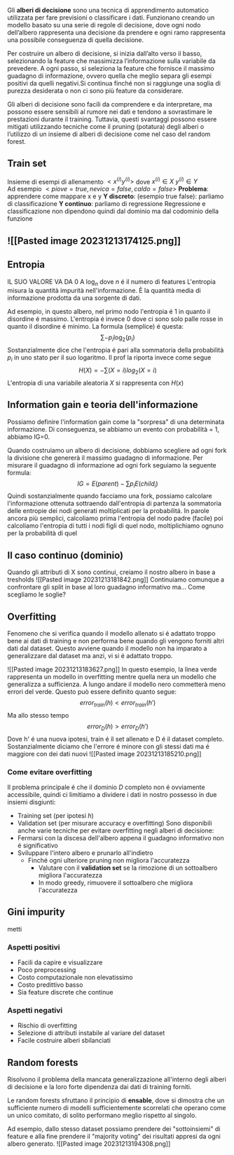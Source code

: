 Gli **alberi di decisione** sono una tecnica di apprendimento automatico utilizzata per fare previsioni o classificare i dati. Funzionano creando un modello basato su una serie di regole di decisione, dove ogni nodo dell’albero rappresenta una decisione da prendere e ogni ramo rappresenta una possibile conseguenza di quella decisione.

Per costruire un albero di decisione, si inizia dall’alto verso il basso, selezionando la feature che massimizza l’informazione sulla variabile da prevedere. A ogni passo, si seleziona la feature che fornisce il massimo guadagno di informazione, ovvero quella che meglio separa gli esempi positivi da quelli negativi.Si continua finché non si raggiunge una soglia di purezza desiderata o non ci sono più feature da considerare.

Gli alberi di decisione sono facili da comprendere e da interpretare, ma possono essere sensibili al rumore nei dati e tendono a sovrastimare le prestazioni durante il training. Tuttavia, questi svantaggi possono essere mitigati utilizzando tecniche come il pruning (potatura) degli alberi o l’utilizzo di un insieme di alberi di decisione come nel caso del random forest.
## Train set
Insieme di esempi di allenamento $< x^{(i)} y^{(i)}>$ dove $x^{(i)} \in X \ y^{(i)} \in Y$   
Ad esempio $<piove=true, nevica=false, caldo=false>$
**Problema**: apprendere come mappare x e y
**Y discreto**: (esempio true false): parliamo di classificazione
**Y continuo**: parliamo di regressione
Regressione e classificazione non dipendono quindi dal dominio ma dal codominio della funzione
## ![[Pasted image 20231213174125.png]]

## Entropia
IL SUO VALORE VA DA 0 A $\log_n$ dove $n$ é il numero di features
L'entropia misura la quantità impurità nell'informazione. È la quantità media di informazione prodotta da una sorgente di dati.

Ad esempio, in questo albero, nel primo nodo l'entropia é 1 in quanto il disordine é massimo.
L'entropia é invece 0 dove ci sono solo palle rosse in quanto il disordine é minimo.
La formula (semplice) é questa: 
$$
\sum -p_i \log_2(p_i)
$$
Sostanzialmente dice che l'entropia é pari alla sommatoria della probabilità $p_i$ in uno stato per il suo logaritmo. Il prof la riporta invece come segue
$$
H(X) =-\sum (X=i)log_2(X=i)
$$
L'entropia di una variabile aleatoria $X$ si rappresenta con $H(x)$
## Information gain e teoria dell'informazione
Possiamo definire l'information gain come la "sorpresa" di una determinata informazione.
Di conseguenza, se abbiamo un evento con probabilità = 1, abbiamo IG=0.

Quando costruiamo un albero di decisione, dobbiamo scegliere ad ogni fork la divisione che genererà il massimo guadagno di informazione. Per misurare il guadagno di informazione ad ogni fork seguiamo la seguente formula:
$$
IG = E(parent) - \sum p_i E(child_i)
$$
Quindi sostanzialmente quando facciamo una fork, possiamo calcolare l'informazione ottenuta sottraendo dall'entropia di partenza la sommatoria delle entropie dei nodi generati moltiplicati per la probabilitá.
In parole ancora più semplici, calcoliamo prima l'entropia del nodo padre (facile) poi calcoliamo l'entropia di tutti i nodi figli di quel nodo, moltiplichiamo ognuno per la probabilità di quel

## Il caso continuo (dominio)
Quando gli attributi di X sono continui, creiamo il nostro albero in base a tresholds
![[Pasted image 20231213181842.png]]
Continuiamo comunque a confrontare gli split in base al loro guadagno informativo ma...
Come scegliamo le soglie?

## Overfitting
Fenomeno che si verifica quando il modello allenato si é adattato troppo bene ai dati di training e non performa bene quando gli vengono forniti altri dati dal dataset. Questo avviene quando il modello non ha imparato a generalizzare dal dataset ma anzi, vi si é adattato troppo.

![[Pasted image 20231213183627.png]]
In questo esempio, la linea verde rappresenta un modello in overfitting mentre quella nera un modello che generalizza a sufficienza. A lungo andare il modello nero commetterà meno errori del verde. Questo può essere definito quanto segue:
$$
error_{train}(h) < error_{train}(h')
$$
Ma allo stesso tempo
$$
error_{D}(h) > error_{D}(h')
$$
Dove h' é una nuova ipotesi, train é il set allenato e D é il dataset completo. Sostanzialmente diciamo che l'errore é minore con gli stessi dati ma é maggiore con dei dati nuovi
![[Pasted image 20231213185210.png]]
### Come evitare overfitting
Il problema principale é che il dominio $D$ completo non é ovviamente accessibile, quindi ci limitiamo a dividere i dati in nostro possesso in due insiemi disgiunti:
- Training set (per ipotesi $h$)
- Validation set  (per misurare accuracy e overfitting)
Sono disponibili anche varie tecniche per evitare overfitting negli alberi di decisione:
- Fermarsi con la discesa dell'albero appena il guadagno informativo non é significativo
- Sviluppare l'intero albero e prunarlo all'indietro
	- Finché ogni ulteriore pruning non migliora l'accuratezza
		- Valutare con il **validation set** se la rimozione di un sottoalbero migliora l'accuratezza
		- In modo greedy, rimuovere il sottoalbero che migliora l'accuratezza
## Gini impurity
metti


###  Aspetti positivi
- Facili da capire e visualizzare
- Poco preprocessing
- Costo computazionale non elevatissimo
- Costo predittivo basso
- Sia feature discrete che continue
### Aspetti negativi
- Rischio di overfitting
- Selezione di attributi instabile al variare del dataset
- Facile costruire alberi sbilanciati

## Random forests
Risolvono il problema della mancata generalizzazione all'interno degli alberi di decisione e la loro forte dipendenza dai dati di training forniti.

Le random forests sfruttano il principio di **ensable**, dove si dimostra che un sufficiente numero di modelli sufficientemente scorrelati che operano come un unico comitato, di solito performano meglio rispetto al singolo.

Ad esempio, dallo stesso dataset possiamo prendere dei "sottoinsiemi" di feature e alla fine prendere il "majority voting" dei risultati appresi da ogni albero generato.
![[Pasted image 20231213194308.png]]
